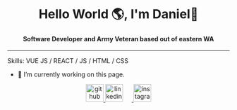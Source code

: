 <!------------------------------Header / Intro-------------------------------------->
<h1 align='center' paddingBottom="-10px">Hello World 🌎, I'm Daniel👋</h1>
<p align='center'>
<h4 align="center">Software Developer and Army Veteran based out of eastern WA</h4>

<!----------------------------------Skills------------------------------------------>

<hr>

Skills: VUE JS / REACT / JS / HTML / CSS

- 🔭 I’m currently working on this page. 

<!------------------------------Links to Socials------------------------------------>

<p align="center">
  <a href="https://github.com/DanielPurdy509">
    <img src='https://cdn.jsdelivr.net/npm/simple-icons@3.0.1/icons/github.svg' alt='github' height='40'>
  </a>
  <a href="https://www.linkedin.com/in/daniel-purdy/">
    <img src='https://cdn.jsdelivr.net/npm/simple-icons@3.0.1/icons/linkedin.svg' alt='linkedin' height='40' style="margin-right: 20px;">
  </a>
  <a href="https://www.instagram.com/thepurdster98/">
    <img src='https://cdn.jsdelivr.net/npm/simple-icons@3.0.1/icons/instagram.svg' alt='instagram' height='40'>
  </a>
</p>

